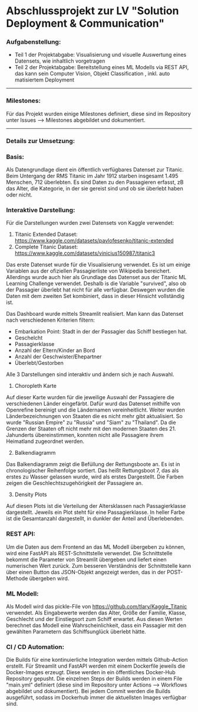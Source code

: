 # Abschlussprojekt zur LV "Solution Deployment & Communication"


### Aufgabenstellung:
- Teil 1 der Projektabgabe: Visualisierung und visuelle Auswertung eines Datensets, wie inhaltlich vorgetragen
- Teil 2 der Projektabgabe: Bereitstellung eines ML Modells via REST API, das kann sein Computer Vision, Objekt Classification , inkl. auto matisiertem Deployment
----------------------------------------------

### Milestones:
Für das Projekt wurden einige Milestones definiert, diese sind im Repository unter Issues --> Milestones abgebildet und dokumentiert.

----------------------------------------
### Details zur Umsetzung:

### Basis: 
Als Datengrundlage dient ein öffentlich verfügbares Datenset zur Titanic. Beim Untergang der RMS Titanic im Jahr 1912 starben insgesamt 1.495 Menschen, 712 überlebten. Es sind Daten zu den Passagieren erfasst, zB das Alter, die Kategorie, in der sie gereist sind und ob sie überlebt haben oder nicht.


### Interaktive Darstellung:
Für die Darstellungen wurden zwei Datensets von Kaggle verwendet:
1. Titanic Extended Dataset: https://www.kaggle.com/datasets/pavlofesenko/titanic-extended
2. Complete Titanic Dataset: https://www.kaggle.com/datasets/vinicius150987/titanic3

Das erste Datenset wurde für die Visualisierung verwendet. Es ist um einige Variablen aus der ofiziellen Passagierliste von Wikipedia bereichert. Allerdings wurde auch hier als Grundlage das Datenset aus der Titanic ML Learning  Challenge verwendet. Deshalb is die Variable "survived", also ob der Passagier überlebt hat nicht für alle verfügbar. Deswegen wurden die Daten mit dem zweiten Set kombiniert, dass in dieser Hinsicht vollständig ist.

Das Dashboard wurde mittels Streamlit realisiert. Man kann das Datenset nach verschiedenen Kriterien filtern:
- Embarkation Point: Stadt in der der Passagier das Schiff bestiegen hat.
- Geschelcht
- Passagierklasse
- Anzahl der Eltern/Kinder an Bord
- Anzahl der Geschwister/Ehepartner
- Überlebt/Gestorben

Alle 3 Darstellungen sind interaktiv und ändern sich je nach Auswahl.

1. Choropleth Karte

Auf dieser Karte wurden für die jeweilige Auswahl der Passagiere die verschiedenen Länder eingefärbt. Dafür wurd das Datenset mithilfe von Openrefine bereinigt und die Ländernamen vereinheitlicht. Weiter wurden Länderbezeichnungen von Staaten die es nicht mehr gibt aktualisiert. So wurde "Russian Empire" 
zu "Russia" und "Siam" zu "Thailand". Da die Grenzen der Staaten oft nicht mehr mit den modernen Staaten des 21. Jahunderts übereinstimmen, konnten nicht alle Passagiere ihrem Heimatland zugeordnet werden.

2. Balkendiagramm

Das Balkendiagramm zeigt die Befüllung der Rettungsboote an. Es ist in chronologischer Reihenfolge sortiert. Das heißt Rettungsboot 7, das als erstes zu Wasser gelassen wurde, wird als erstes Dargestellt. Die Farben zeigen die Geschlechtszugehörigkeit der Passagiere an.

3. Density Plots

Auf diesen Plots ist die Verteilung der Altersklassen nach Passagierklasse dargestellt. Jeweils ein Plot steht für eine Passagierklasse. In heller Farbe ist die Gesamtanzahl dargestellt, in dunkler der Anteil and Überlebenden. 

### REST API:
Um die Daten aus dem Frontend an das ML Modell übergeben zu können, wird eine FastAPI als REST-Schnittstelle verwendet.
Die Schnittstelle bekommt die Parameter von Streamlit übergeben und liefert einen numerischen Wert zurück. Zum besseren Verständnis der Schnittstelle kann über einen Button das JSON-Objekt angezeigt werden, das in der POST-Methode übergeben wird.

### ML Modell:
Als Modell wird das pickle-File von https://github.com/tlary/Kaggle_Titanic verwendet.
Als Eingabewerte werden das Alter, Größe der Familie, Klasse, Geschlecht und der Einstiegsort zum Schiff erwartet.
Aus diesen Werten berechnet das Modell eine Wahrscheinlichkeit, dass ein Passagier mit den gewählten Parametern das Schiffsunglück überlebt hätte.

### CI / CD Automation:
Die Builds für eine kontinuierliche Integration werden mittels Github-Action erstellt. Für Streamlit und FastAPI werden mit einem Dockerfile jeweils die Docker-Images erzeugt. Diese werden in ein öffentliches Docker-Hub Repository gepusht. Die einzelnen Steps der Builds werden in einem File "main.yml" definiert (diese sind im Repository unter Actions --> Workflows abgebildet und dokumentiert). Bei jedem Commit werden die Builds ausgeführt, sodass im Dockerhub immer die aktuellsten Images verfügbar sind. 
